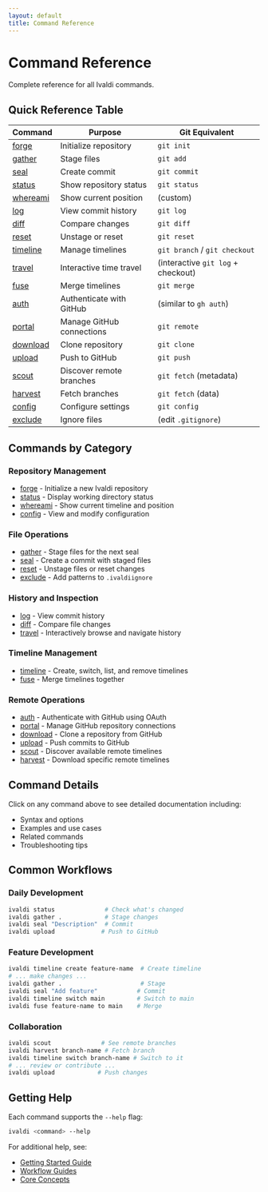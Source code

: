 ```yaml
---
layout: default
title: Command Reference
---
```


# Command Reference

Complete reference for all Ivaldi commands.

## Quick Reference Table

| Command | Purpose | Git Equivalent |
|---------|---------|----------------|
| [forge](forge.md) | Initialize repository | `git init` |
| [gather](gather.md) | Stage files | `git add` |
| [seal](seal.md) | Create commit | `git commit` |
| [status](status.md) | Show repository status | `git status` |
| [whereami](whereami.md) | Show current position | (custom) |
| [log](log.md) | View commit history | `git log` |
| [diff](diff.md) | Compare changes | `git diff` |
| [reset](reset.md) | Unstage or reset | `git reset` |
| [timeline](timeline.md) | Manage timelines | `git branch` / `git checkout` |
| [travel](travel.md) | Interactive time travel | (interactive `git log` + checkout) |
| [fuse](fuse.md) | Merge timelines | `git merge` |
| [auth](auth.md) | Authenticate with GitHub | (similar to `gh auth`) |
| [portal](portal.md) | Manage GitHub connections | `git remote` |
| [download](download.md) | Clone repository | `git clone` |
| [upload](upload.md) | Push to GitHub | `git push` |
| [scout](scout.md) | Discover remote branches | `git fetch` (metadata) |
| [harvest](harvest.md) | Fetch branches | `git fetch` (data) |
| [config](config.md) | Configure settings | `git config` |
| [exclude](exclude.md) | Ignore files | (edit `.gitignore`) |

## Commands by Category

### Repository Management
- [forge](forge.md) - Initialize a new Ivaldi repository
- [status](status.md) - Display working directory status
- [whereami](whereami.md) - Show current timeline and position
- [config](config.md) - View and modify configuration

### File Operations
- [gather](gather.md) - Stage files for the next seal
- [seal](seal.md) - Create a commit with staged files
- [reset](reset.md) - Unstage files or reset changes
- [exclude](exclude.md) - Add patterns to `.ivaldiignore`

### History and Inspection
- [log](log.md) - View commit history
- [diff](diff.md) - Compare file changes
- [travel](travel.md) - Interactively browse and navigate history

### Timeline Management
- [timeline](timeline.md) - Create, switch, list, and remove timelines
- [fuse](fuse.md) - Merge timelines together

### Remote Operations
- [auth](auth.md) - Authenticate with GitHub using OAuth
- [portal](portal.md) - Manage GitHub repository connections
- [download](download.md) - Clone a repository from GitHub
- [upload](upload.md) - Push commits to GitHub
- [scout](scout.md) - Discover available remote timelines
- [harvest](harvest.md) - Download specific remote timelines

## Command Details

Click on any command above to see detailed documentation including:
- Syntax and options
- Examples and use cases
- Related commands
- Troubleshooting tips

## Common Workflows

### Daily Development
```bash
ivaldi status              # Check what's changed
ivaldi gather .            # Stage changes
ivaldi seal "Description"  # Commit
ivaldi upload             # Push to GitHub
```

### Feature Development
```bash
ivaldi timeline create feature-name  # Create timeline
# ... make changes ...
ivaldi gather .                      # Stage
ivaldi seal "Add feature"           # Commit
ivaldi timeline switch main         # Switch to main
ivaldi fuse feature-name to main    # Merge
```

### Collaboration
```bash
ivaldi scout              # See remote branches
ivaldi harvest branch-name # Fetch branch
ivaldi timeline switch branch-name # Switch to it
# ... review or contribute ...
ivaldi upload            # Push changes
```

## Getting Help

Each command supports the `--help` flag:
```bash
ivaldi <command> --help
```

For additional help, see:
- [Getting Started Guide](../getting-started.md)
- [Workflow Guides](../guides/basic-workflow.md)
- [Core Concepts](../core-concepts.md)
